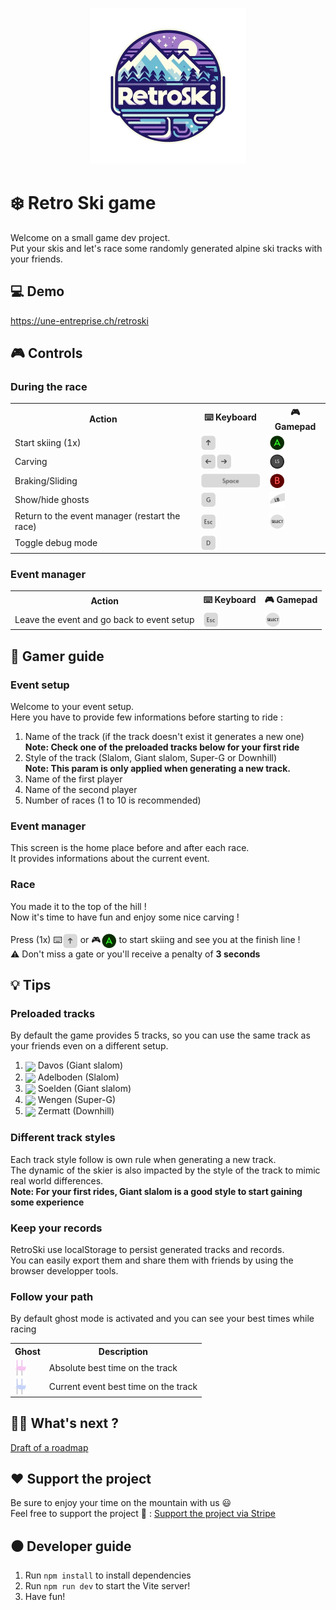 <p align="center">
  <img src="src/images/logos/small_logo.png"/>
</p>

# ❄️ Retro Ski game
Welcome on a small game dev project.<br>
Put your skis and let's race some randomly generated alpine ski tracks with your friends.

## 💻 Demo
https://une-entreprise.ch/retroski

## 🎮 Controls
### During the race
<table>
  <tr>
    <th>Action</th>
    <th>⌨️ Keyboard</th>
    <th>🎮 Gamepad</th>
  </tr>
  <tr>
    <td>Start skiing (1x)</td>
    <td><img src="src/images/icons/keyboard_arrow_up.png" valign="bottom"/></td>
    <td><img src="src/images/icons/gamepad_a.png" valign="bottom"/></td>
  </tr>
  <tr>
    <td>Carving</td>
    <td><img src="src/images/icons/keyboard_arrow_left.png" valign="bottom"/><img src="src/images/icons/keyboard_arrow_right.png" valign="bottom"/></td>
    <td><img src="src/images/icons/gamepad_left_stick.png" valign="bottom"/></td>
  </tr>
  <tr>
    <td>Braking/Sliding</td>
    <td><img src="src/images/icons/keyboard_space.png" valign="bottom"/></td>
    <td><img src="src/images/icons/gamepad_b.png" valign="bottom"/></td>
  </tr>
  <tr>
    <td>Show/hide ghosts</td>
    <td><img src="src/images/icons/keyboard_g.png" valign="bottom"/></td>
    <td><img src="src/images/icons/gamepad_left_bumper.png" valign="bottom"/></td>
  </tr>
  <tr>
    <td>Return to the event manager (restart the race)</td>
    <td><img src="src/images/icons/keyboard_exit.png" valign="bottom"/></td>
    <td><img src="src/images/icons/gamepad_select.png" valign="bottom"/></td>
  </tr>
  <tr>
    <td>Toggle debug mode</td>
    <td><img src="src/images/icons/keyboard_d.png" valign="bottom"/></td>
    <td></td>
  </tr>
</table>

### Event manager
<table>
  <tr>
    <th>Action</th>
    <th>⌨️ Keyboard</th>
    <th>🎮 Gamepad</th>
  </tr>
  <tr>
    <td>Leave the event and go back to event setup</td>
    <td><img src="src/images/icons/keyboard_exit.png" valign="bottom"/></td>
    <td><img src="src/images/icons/gamepad_select.png" valign="bottom"/></td>
  </tr>
</table>

## 📘 Gamer guide
### Event setup
Welcome to your event setup.<br>
Here you have to provide few informations before starting to ride :
1. Name of the track (if the track doesn't exist it generates a new one)<br>
<b>Note: Check one of the preloaded tracks below for your first ride</b>
2. Style of the track (Slalom, Giant slalom, Super-G or Downhill)<br>
<b>Note: This param is only applied when generating a new track.</b>
3. Name of the first player
4. Name of the second player
5. Number of races (1 to 10 is recommended)
### Event manager
This screen is the home place before and after each race.<br>
It provides informations about the current event.
### Race
You made it to the top of the hill !<br>
Now it's time to have fun and enjoy some nice carving !<br><br>
Press (1x) ⌨️<img src="src/images/icons/keyboard_arrow_up.png" valign="bottom"/> or 🎮<img src="src/images/icons/gamepad_a.png" valign="bottom"/> to start skiing and see you at the finish line !<br>
⚠️ Don't miss a gate or you'll receive a penalty of <b>3 seconds</b>

## 💡 Tips
### Preloaded tracks
By default the game provides 5 tracks, so you can use the same track as your friends even on a different setup.
1. <img src="https://www.kidlink.org/icons/f0-ch.gif" valign="middle"/> Davos (Giant slalom)
2. <img src="https://www.kidlink.org/icons/f0-ch.gif" valign="middle"/> Adelboden (Slalom)
3. <img src="https://www.kidlink.org/icons/f0-at.gif" valign="middle"/> Soelden (Giant slalom)
4. <img src="https://www.kidlink.org/icons/f0-ch.gif" valign="middle"/> Wengen (Super-G)
5. <img src="https://www.kidlink.org/icons/f0-ch.gif" valign="middle"/> Zermatt (Downhill)

### Different track styles
Each track style follow is own rule when generating a new track.<br>
The dynamic of the skier is also impacted by the style of the track to mimic real world differences.<br>
<b>Note: For your first rides, Giant slalom is a good style to start gaining some experience</b>

### Keep your records
RetroSki use localStorage to persist generated tracks and records.<br> 
You can easily export them and share them with friends by using the browser developper tools.

### Follow your path
By default ghost mode is activated and you can see your best times while racing<br>
<table>
  <tr>
    <th>Ghost</th>
    <th>Description</th>
  </tr>
  <tr>
    <td><img src="src/images/icons/global_record_ghost.png" valign="bottom"/></td>
    <td>Absolute best time on the track</td>
  </tr>
  <tr>
    <td><img src="src/images/icons/event_record_ghost.png" valign="bottom"/></td>
    <td>Current event best time on the track</td>
  </tr>
</table>

## 👷‍♂️ What's next ?
<a href="roadmap.md">Draft of a roadmap</a>

## ❤️ Support the project
Be sure to enjoy your time on the mountain with us 😃<br>
Feel free to support the project 🙏 :
<a href="https://donate.stripe.com/7sIaGu2wO52K9S8aEE">Support the project via Stripe</a>

## ⚫ Developer guide
1. Run `npm install` to install dependencies
2. Run `npm run dev` to start the Vite server!
3. Have fun!
